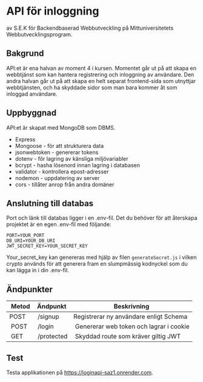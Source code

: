 # API för inloggning

av S.E.K för Backendbaserad Webbutveckling på Mittuniversitetets Webbutvecklingsprogram.

## Bakgrund

API:et är ena halvan av moment 4 i kursen. Momentet går ut på att skapa en webbtjänst som kan hantera registrering och inloggning av användare. Den andra halvan går ut på att skapa en helt separat frontend-sida som utnyttjar webbtjänsten, och ha skyddade sidor som man bara kommer åt som inloggad användare.

## Uppbyggnad

API:et är skapat med MongoDB som DBMS.

-   Express
-   Mongoose - för att strukturera data
-   jsonwebtoken - genererar tokens
-   dotenv - för lagring av känsliga miljövariabler
-   bcrypt - hasha lösenord innan lagring i databasen
-   validator - kontrollera epost-adresser
-   nodemon - uppdatering av server
-   cors - tillåter anrop från andra domäner

## Anslutning till databas

Port och länk till databas ligger i en .env-fil. Det du behöver för att återskapa projektet är en egen .env-fil med följande:

```
PORT=YOUR_PORT
DB_URI=YOUR_DB_URI
JWT_SECRET_KEY=YOUR_SECRET_KEY
```

Your_secret_key kan genereras med hjälp av filen `generateSecret.js` i vilken crypto används för att generera fram en slumpmässig kodnyckel som du kan lägga in i din .env-fil.

## Ändpunkter

|  Metod | Ändpunkt    | Beskrivning                              |
| ------ | ----------- | ---------------------------------------- |
| POST   |  /signup    | Registrerar ny användare enligt Schema   |
|  POST  |  /login     |  Genererar web token och lagrar i cookie |
|  GET   |  /protected |  Skyddad route som kräver giltig JWT     |

## Test

Testa applikationen på https://loginapi-saz1.onrender.com.
